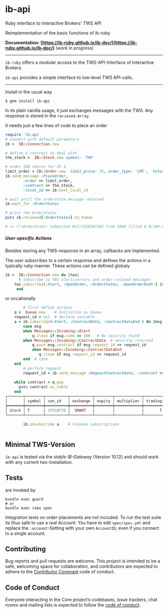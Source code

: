 # ib-api
Ruby interface to Interactive Brokers' TWS API 

Reimplementation of the basic functions of ib-ruby


__Documentation: [https://ib-ruby.github.io/ib-doc/](https://ib-ruby.github.io/ib-doc/)__  (_work in progress_)

----
`ib-ruby`   offers a modular access to the TWS-API-Interface of Interactive Brokers.

`ib-api`    provides a simple interface to low-level TWS API-calls.  

----

Install in the usual way

```
$ gem install ib-api
```

In its plain vanilla usage, it just exchanges messages with the TWS. Any response is stored in the `recieved-Array`.

It needs just a few lines of code to place an order

```ruby
require 'ib-api'
# connect with default parameters 
ib =  IB::Connection.new 

# define a contract to deal with
the_stock =  IB::Stock.new symbol: 'TAP'

# order 100 shares for 35 $ 
limit_order = IB::Order.new  limit_price: 35, order_type: 'LMT',  total_quantity: 100, action: :buy
ib.send_message :PlaceOrder,
        :order => limit_order,
        :contract => the_stock,
        :local_id => ib.next_local_id

# wait until the orderstate message returned
ib.wait_for :OrderStatus

# print the Orderstatus
puts ib.recieved[:OrderStatus].to_human

# => ["<OrderState: Submitted #17/1528367295 from 2000 filled 0.0/100.0 at 0.0/0.0 why_held >"]

```

##### User-specific Actions
Besides storing any TWS-response in an array, callbacks are implemented.

The user subscribes to a certain response and defines the actions in a typically ruby manner. These actions
can be defined globaly
```ruby
ib =  IB::Connection.new do |tws|
      # Subscribe to TWS alerts/errors and order-related messages
	tws.subscribe(:Alert, :OpenOrder, :OrderStatus, :OpenOrderEnd) { |msg| puts msg.to_human }
     end

```

or occationally

```ruby
        # first define actions
	q =  Queue.new    # Initialize as Queue
	request_id = nil  # declare variable
	a = ib.subscribe(:Alert, :ContractData, :ContractDataEnd ) do |msg| 
		case msg
		when Messages::Incoming::Alert
			q.close if msg.code == 200   # No security found 
		when Messages::Incoming::ContractData  # security returned
			q.push msg.contract if msg.request_id == request_id
	        when Messages::Incoming::ContractDataEnd
		       q.close if msg.request_id == request_id
		end  # case
	end
        # perform request
        request_id = ib.send_message :RequestContractData, :contract => Stock.new(symbol: 'T')
        
	while contract = q.pop 
	  puts contract.as_table 
	end
┌───────┬────────┬──────────┬──────────┬────────┬────────────┬───────────────┬───────┬────────┬──────────┐
│       │ symbol │ con_id   │ exchange │ expiry │ multiplier │ trading-class │ right │ strike │ currency │
╞═══════╪════════╪══════════╪══════════╪════════╪════════════╪═══════════════╪═══════╪════════╪══════════╡
│ Stock │ T      │ 37018770 │  SMART   │        │            │       T       │       │        │   USD    │
└───────┴────────┴──────────┴──────────┴────────┴────────────┴───────────────┴───────┴────────┴──────────┘
  
        ib.unsubscribe a    # release subscriptions
         
```
## Minimal TWS-Version

`ib-api` is tested via the _stable IB-Gateway_ (Version 10.12) and should work with any current tws-installation. 

## Tests

are invoked by 

```
bundle exec guard
# or
bundle exec rake spec
```
Integration tests on order-placements are not included. To run the test suite its thus safe to use a _real Account_.
You have to edit `spec/spec.yml` and replace the `:account`-Setting with your own `AccountID`, even if you connect to a single account. 
 

## Contributing

Bug reports and pull requests are welcome. This project is intended to be a safe, welcoming space for collaboration, and contributors are expected to adhere to the [Contributor Covenant](http://contributor-covenant.org) code of conduct.

## Code of Conduct

Everyone interacting in the Core project’s codebases, issue trackers, chat rooms and mailing lists is expected to follow the [code of conduct](https://github.com/[USERNAME]/ib-api/blob/master/CODE_OF_CONDUCT.md).
